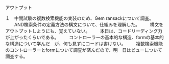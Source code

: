 アウトプット

１　中間試験の複数検索機能の実装のため、Gem ransackについて調査。
　　AND検索条件の定義方法の構文について、仕組みを理解した。
　　構文をアウトプットしようにも、覚えていない。
　　本日は、コードリーディング力が上がったくらいである。
　　コントローラーの基本的な構造、formの基本的な構造について学んだ　が、何も見ずにコードは書けない。
　　複数検索機能のコントローラーとformについて調査が済んだので、明　日はビューについて調査する。
　
